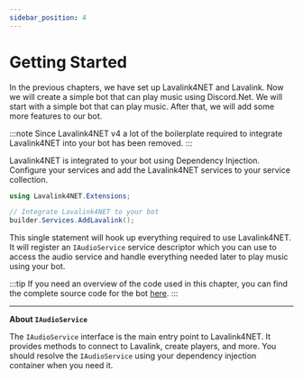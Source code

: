```yaml
---
sidebar_position: 4
---
```


# Getting Started

In the previous chapters, we have set up Lavalink4NET and Lavalink. Now we will create a simple bot that can play music using Discord.Net. We will start with a simple bot that can play music. After that, we will add some more features to our bot.

:::note
Since Lavalink4NET v4 a lot of the boilerplate required to integrate Lavalink4NET into your bot has been removed.
:::

Lavalink4NET is integrated to your bot using Dependency Injection. Configure your services and add the Lavalink4NET services to your service collection.

```csharp
using Lavalink4NET.Extensions;

// Integrate Lavalink4NET to your bot
builder.Services.AddLavalink();
```

This single statement will hook up everything required to use Lavalink4NET. It will register an `IAudioService` service descriptor which you can use to access the audio service and handle everything needed later to play music using your bot.

:::tip
If you need an overview of the code used in this chapter, you can find the complete source code for the bot [here](https://github.com/angelobreuer/Lavalink4NET/tree/feature/angelobreuer/lavalink-v4/samples/Lavalink4NET.Discord_NET.ExampleBot).
:::

---

**About `IAudioService`**

The `IAudioService` interface is the main entry point to Lavalink4NET. It provides methods to connect to Lavalink, create players, and more. You should resolve the `IAudioService` using your dependency injection container when you need it.
